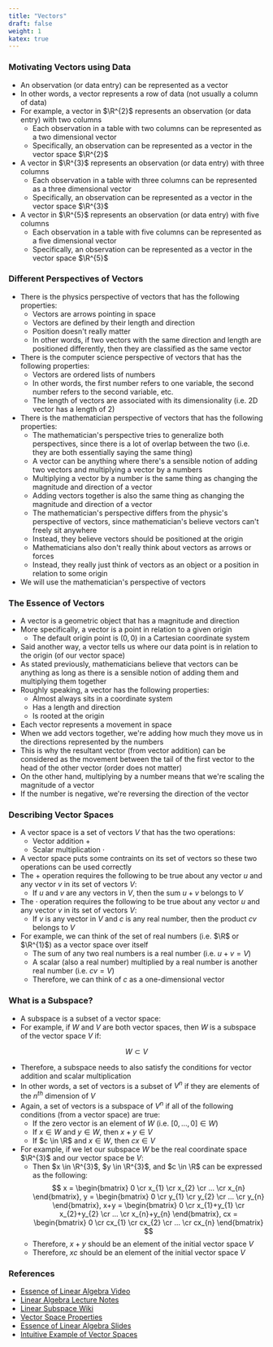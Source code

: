 ```yaml
---
title: "Vectors"
draft: false
weight: 1
katex: true
---
```


### Motivating Vectors using Data
- An observation (or data entry) can be represented as a vector
- In other words, a vector represents a row of data (not usually a column of data)
- For example, a vector in $\R^{2}$ represents an observation (or data entry) with two columns
	- Each observation in a table with two columns can be represented as a two dimensional vector
	- Specifically, an observation can be represented as a vector in the vector space $\R^{2}$
- A vector in $\R^{3}$ represents an observation (or data entry) with three columns
	- Each observation in a table with three columns can be represented as a three dimensional vector
	- Specifically, an observation can be represented as a vector in the vector space $\R^{3}$
- A vector in $\R^{5}$ represents an observation (or data entry) with five columns
	- Each observation in a table with five columns can be represented as a five dimensional vector
	- Specifically, an observation can be represented as a vector in the vector space $\R^{5}$

### Different Perspectives of Vectors
- There is the physics perspective of vectors that has the following properties:
	- Vectors are arrows pointing in space
	- Vectors are defined by their length and direction
	- Position doesn't really matter
	- In other words, if two vectors with the same direction and length are positioned differently, then they are classified as the same vector
- There is the computer science perspective of vectors that has the following properties:
	- Vectors are ordered lists of numbers
	- In other words, the first number refers to one variable, the second number refers to the second variable, etc.
	- The length of vectors are associated with its dimensionality (i.e. 2D vector has a length of 2)
- There is the mathematician perspective of vectors that has the following properties:
	- The mathematician's perspective tries to generalize both perspectives, since there is a lot of overlap between the two (i.e. they are both essentially saying the same thing)
	- A vector can be anything where there's a sensible notion of adding two vectors and multiplying a vector by a numbers
	- Multiplying a vector by a number is the same thing as changing the magnitude and direction of a vector
	- Adding vectors together is also the same thing as changing the magnitude and direction of a vector
	- The mathematician's perspective differs from the physic's perspective of vectors, since mathematician's believe vectors can't freely sit anywhere
	- Instead, they believe vectors should be positioned at the origin
	- Mathematicians also don't really think about vectors as arrows or forces
	- Instead, they really just think of vectors as an object or a position in relation to some origin
- We will use the mathematician's perspective of vectors

### The Essence of Vectors
- A vector is a geometric object that has a magnitude and direction
- More specifically, a vector is a point in relation to a given origin
	- The default origin point is $(0,0)$ in a Cartesian coordinate system
- Said another way, a vector tells us where our data point is in relation to the origin (of our vector space)
- As stated previously, mathematicians believe that vectors can be anything as long as there is a sensible notion of adding them and multiplying them together
- Roughly speaking, a vector has the following properties:
	- Almost always sits in a coordinate system
	- Has a length and direction
	- Is rooted at the origin
- Each vector represents a movement in space
- When we add vectors together, we're adding how much they move us in the directions represented by the numbers
- This is why the resultant vector (from vector addition) can be considered as the movement between the tail of the first vector to the head of the other vector (order does not matter)
- On the other hand, multiplying by a number means that we're scaling the magnitude of a vector
- If the number is negative, we're reversing the direction of the vector

### Describing Vector Spaces
- A vector space is a set of vectors $V$ that has the two operations:
	- Vector addition $+$
	- Scalar multiplication $\cdot$
- A vector space puts some contraints on its set of vectors so these two operations can be used correctly
- The $+$ operation requires the following to be true about any vector $u$ and any vector $v$ in its set of vectors $V$:
	- If $u$ and $v$ are any vectors in $V$, then the sum $u+v$ belongs to $V$
- The $\cdot$ operation requires the following to be true about any vector $u$ and any vector $v$ in its set of vectors $V$:
	- If $v$ is any vector in $V$ and $c$ is any real number, then the product $cv$ belongs to $V$
- For example, we can think of the set of real numbers (i.e. $\R$ or $\R^{1}$) as a vector space over itself
	- The sum of any two real numbers is a real number (i.e. $u+v=V$)
	- A scalar (also a real number) multiplied by a real number is another real number (i.e. $cv=V$)
	- Therefore, we can think of $c$ as a one-dimensional vector

### What is a Subspace?
- A subspace is a subset of a vector space:
- For example, if $W$ and $V$ are both vector spaces, then $W$ is a subspace of the vector space $V$ if:

$$
W \subset V
$$

- Therefore, a subspace needs to also satisfy the conditions for vector addition and scalar multiplication
- In other words, a set of vectors is a subset of $V^{n}$ if they are elements of the $n^{th}$ dimension of $V$
- Again, a set of vectors is a subspace of $V^{n}$ if all of the following conditions (from a vector space) are true:
	- If the zero vector is an element of $W$ (i.e. $[0, ..., 0] \in W$)
	- If $x \in W$ and $y \in W$, then $x + y \in V$
	- If $c \in \R$ and $x \in W$, then $cx \in V$
- For example, if we let our subspace $W$ be the real coordinate space $\R^{3}$ and our vector space be $V$:
	- Then $x \in \R^{3}$, $y \in \R^{3}$, and $c \in \R$ can be expressed as the following:
	$$
	x = \begin{bmatrix} 0 \cr x_{1} \cr x_{2} \cr ... \cr x_{n} \end{bmatrix}, y = \begin{bmatrix} 0 \cr y_{1} \cr y_{2} \cr ... \cr y_{n} \end{bmatrix}, x+y = \begin{bmatrix} 0 \cr x_{1}+y_{1} \cr x_{2}+y_{2} \cr ... \cr x_{n}+y_{n} \end{bmatrix}, cx = \begin{bmatrix} 0 \cr cx_{1} \cr cx_{2} \cr ... \cr cx_{n} \end{bmatrix}
	$$
	- Therefore, $x+y$ should be an element of the initial vector space $V$
	- Therefore, $xc$ should be an element of the initial vector space $V$

### References
- [Essence of Linear Algebra Video](https://www.youtube.com/watch?v=fNk_zzaMoSs&list=PLZHQObOWTQDPD3MizzM2xVFitgF8hE_ab&index=2&t=402s)
- [Linear Algebra Lecture Notes](http://www.supermath.info/LinearnotestoSec5p3.pdf)
- [Linear Subspace Wiki](https://en.wikipedia.org/wiki/Linear_subspace)
- [Vector Space Properties](http://www.math.niu.edu/~beachy/courses/240/06spring/vectorspace.html)
- [Essence of Linear Algebra Slides](https://events.csa.iisc.ac.in/summerschool2017/wp-content/uploads/slides/7.pdf)
- [Intuitive Example of Vector Spaces](https://steemit.com/mathematics/@drifter1/mathematics-linear-algebra-vector-spaces)

